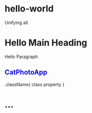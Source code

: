 # hello-world
Unifying all.

<!-- GOAL: Learning at a consistent pace from freecodecamp -->
<!------------------------------------------------------>

<!-- HTML -->
<h1> Hello Main Heading </h1>  <!-- HEADINGS-->
<p> Hello Paragraph </p>        <!-- PARAGRAPHS-->
<!-- This is how you comment in HTML -->

<!------------------------------------------------------>

<h2 style = "color: blue">CatPhotoApp</h2> <!-- CHANGE COLOR -->
<!-- style inside the h2 element is called an INLINE style -->
<style>
  h2{
    color:red;
  }  
</style>
<!-- Seperating style from info -->

<!------------------------------------------------------>

<!-- Creating a class-->

.className{
class property
}

<h1 class = "className"> ... </h1>
